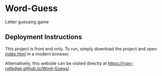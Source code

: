 # Word-Guess

Letter guessing game

## Deployment Instructions

This project is front end only. To run, simply download the project and open [index.html](index.html) in a modern browser.

Alternatively, this website can be visited directly at https://ryan-rutledge.github.io/Word-Guess/.
